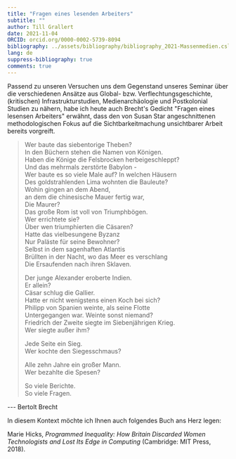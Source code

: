 ```yaml
---
title: "Fragen eines lesenden Arbeiters"
subtitle: ""
author: Till Grallert
date: 2021-11-04 
ORCID: orcid.org/0000-0002-5739-8094
bibliography: ../assets/bibliography/bibliography_2021-Massenmedien.csl.json
lang: de
suppress-bibliography: true
comments: true
---
```


Passend zu unseren Versuchen uns dem Gegenstand unseres Seminar über die verschiedenen Ansätze aus Global- bzw. Verflechtungsgeschichte, (kritischen) Infrastrukturstudien, Medienarchäologie und Postkolonial Studien zu nähern, habe ich heute auch Brecht's Gedicht "Fragen eines lesensen Arbeiters" erwähnt, dass den von Susan Star angeschnittenen methodologischen Fokus auf die Sichtbarkeitmachung unsichtbarer Arbeit bereits vorgreift.

> Wer baute das siebentorige Theben?  
> In den Büchern stehen die Namen von Königen.  
> Haben die Könige die Felsbrocken herbeigeschleppt?  
> Und das mehrmals zerstörte Babylon -  
> Wer baute es so viele Male auf? In welchen Häusern  
> Des goldstrahlenden Lima wohnten die Bauleute?  
> Wohin gingen an dem Abend,  
> an dem die chinesische Mauer fertig war,  
> Die Maurer?  
> Das große Rom ist voll von Triumphbögen.  
> Wer errichtete sie?  
> Über wen triumphierten die Cäsaren?  
> Hatte das vielbesungene Byzanz  
> Nur Paläste für seine Bewohner?  
> Selbst in dem sagenhaften Atlantis  
> Brüllten in der Nacht, wo das Meer es verschlang  
> Die Ersaufenden nach ihren Sklaven.  
>   
> Der junge Alexander eroberte Indien.  
> Er allein?  
> Cäsar schlug die Gallier.  
> Hatte er nicht wenigstens einen Koch bei sich?  
> Philipp von Spanien weinte, als seine Flotte  
> Untergegangen war. Weinte sonst niemand?  
> Friedrich der Zweite siegte im Siebenjährigen Krieg.  
> Wer siegte außer ihm?  
>   
> Jede Seite ein Sieg.  
> Wer kochte den Siegesschmaus?  
>   
> Alle zehn Jahre ein großer Mann.  
> Wer bezahlte die Spesen?  
>   
> So viele Berichte.  
> So viele Fragen.  

--- Bertolt Brecht


In diesem Kontext möchte ich Ihnen auch folgendes Buch ans Herz legen:

Marie Hicks, *Programmed Inequality: How Britain Discarded Women Technologists and Lost Its Edge in Computing* (Cambridge: MIT Press, 2018).


